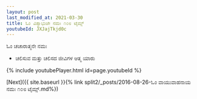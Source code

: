 ```yaml
---
layout: post
last_modified_at: 2021-03-30
title: ಓಂ ವಿಶ್ವಾಭುಜೇ ನಮಃ ೧೦೮ ಟೈಮ್ಸ್
youtubeId: JXJajTkjd0c
---
```

 
 
 ಓಂ ಚಚಾರಾತ್ಮನೇ ನಮಃ  
 
 -  ಚಲಿಸುವ ಮತ್ತು ಚಲಿಸದ ಜೀವಿಗಳ ಆತ್ಮ ಯಾರು 
 
  
 
  
 
 
 
 
 
 


{% include youtubePlayer.html id=page.youtubeId %}
 
[Next]({{ site.baseurl }}{% link  split2/_posts/2016-08-26-ಓಂ ವಾಯುವಾಹನಾಯ ನಮಃ ೧೦೮ ಟೈಮ್ಸ್.md%})
 
